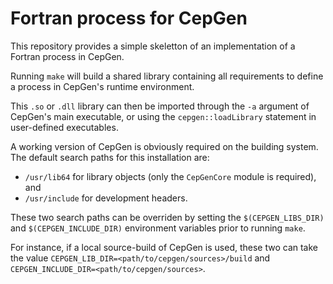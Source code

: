 # Fortran process for CepGen
This repository provides a simple skeletton of an implementation of a Fortran process in CepGen.

Running `make` will build a shared library containing all requirements to define a process in CepGen's runtime environment.

This `.so` or `.dll` library can then be imported through the `-a` argument of CepGen's main executable, or using the `cepgen::loadLibrary` statement in user-defined executables.

A working version of CepGen is obviously required on the building system.
The default search paths for this installation are:
* `/usr/lib64` for library objects (only the `CepGenCore` module is required), and
* `/usr/include` for development headers.

These two search paths can be overriden by setting the `$(CEPGEN_LIBS_DIR)` and `$(CEPGEN_INCLUDE_DIR)` environment variables prior to running `make`.

For instance, if a local source-build of CepGen is used, these two can take the value `CEPGEN_LIB_DIR=<path/to/cepgen/sources>/build` and `CEPGEN_INCLUDE_DIR=<path/to/cepgen/sources>`.
